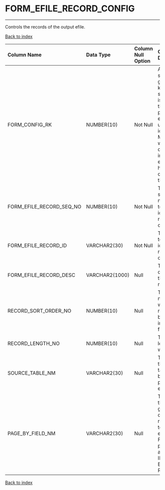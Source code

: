 # FORM_EFILE_RECORD_CONFIG

---

Controls the records of the output efile.

[Back to index](./index.md)

| Column Name              | Data Type      | Column Null Option   | Column Definition                                                                                                                                                                                        |
|:-------------------------|:---------------|:---------------------|:---------------------------------------------------------------------------------------------------------------------------------------------------------------------------------------------------------|
| FORM_CONFIG_RK           | NUMBER(10)     | Not Null             | A sequential system generated key A surrogate key is added in the ETL process to ensure a unique identifier. May be used with validity date ranges in order to establish historical changes in the data. |
| FORM_EFILE_RECORD_SEQ_NO | NUMBER(10)     | Not Null             | The sequence number used to uniquely identify the record type of an e-file.                                                                                                                              |
| FORM_EFILE_RECORD_ID     | VARCHAR2(30)   | Not Null             | The ID used to uniquely identify the record type of an e-file.                                                                                                                                           |
| FORM_EFILE_RECORD_DESC   | VARCHAR2(1000) | Null                 | The description of the e-file record.                                                                                                                                                                    |
| RECORD_SORT_ORDER_NO     | NUMBER(10)     | Null                 | The order number in which the records will be placed into the e-file.                                                                                                                                    |
| RECORD_LENGTH_NO         | NUMBER(10)     | Null                 | The record length of the w-file.                                                                                                                                                                         |
| SOURCE_TABLE_NM          | VARCHAR2(30)   | Null                 | The name of the source table that will be used to populate the e-file record.                                                                                                                            |
| PAGE_BY_FIELD_NM         | VARCHAR2(30)   | Null                 | The name of the field for grouping the depending records together. For example, for FINCEN, the page types are BATCH, INSTITUTION, BRANCH and RR.                                                        |

[Back to index](./index.md)